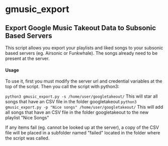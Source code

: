 # gmusic_export

## Export Google Music Takeout Data to Subsonic Based Servers


This script allows you export your playlists and liked songs to your subsonic based servers (eg. Airsonic or Funkwhale). The songs already need to be present at the server.

#### Usage

To use it, first you must modify the server url and credential variables at the top of the script. Then you call the script with python3:

`python3 gmusic_export.py -s /home/user/googletakeout/` This will star all songs that have an CSV file in the folder googletakeout
`python3 gmusic_export.py -p "Nice songs" /home/user/googletakeout/` This will add all songs that have an CSV file in the folder googletakeout to the new playlist "Nice Songs"

If any items fail (eg. cannot be looked up at the server), a copy of the CSV file will be placed in a subfolder named "failed" located in the folder where the script was called.
